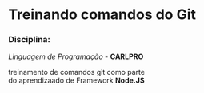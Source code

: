 # Treinando comandos do Git

### Disciplina:

_Linguagem de Programação_ - **CARLPRO**

treinamento de comandos git como parte   
do aprendizaado de Framework **Node.JS**